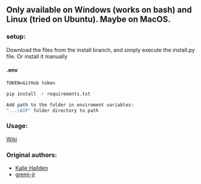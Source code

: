 ## Only available on Windows (works on bash) and Linux (tried on Ubuntu). Maybe on MacOS.

### setup:
Download the files from the install branch, and simply execute the install.py file.
Or install it manually

#### .env

```txt
TOKEN=GitHub token
```

```bash
pip install -r requirements.txt

Add path to the folder in enviroment variables:
"...\AIP" folder directory to path
```

### Usage:

[Wiki](https://github.com/Smoqu/AIP/wiki/Commands)


### Original authors:

- [Kalle Hallden](https://github.com/KalleHallden)
- [gremi-jr](https://github.com/gremi-jr)
